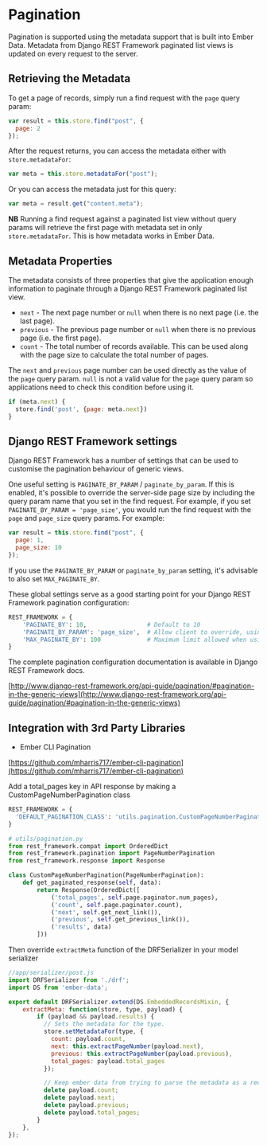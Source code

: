# Pagination

Pagination is supported using the metadata support that is built into Ember Data.
Metadata from Django REST Framework paginated list views is updated on every request
to the server.


## Retrieving the Metadata

To get a page of records, simply run a find request with the `page` query param:

```js
var result = this.store.find("post", {
  page: 2
});
```

After the request returns, you can access the metadata either with `store.metadataFor`:

```js
var meta = this.store.metadataFor("post");
```

Or you can access the metadata just for this query:

```js
var meta = result.get("content.meta");
```

**NB** Running a find request against a paginated list view without query params will
retrieve the first page with metadata set in only `store.metadataFor`. This is how
metadata works in Ember Data.


## Metadata Properties

The metadata consists of three properties that give the application enough information
to paginate through a Django REST Framework paginated list view.

* `next` - The next page number or `null` when there is no next page (i.e. the last
           page).
* `previous` - The previous page number or `null` when there is no previous page (i.e.
               the first page).
* `count` - The total number of records available. This can be used along with the page
            size to calculate the total number of pages.


The `next` and `previous` page number can be used directly as the value of the `page`
query param. `null` is not a valid value for the `page` query param so applications need
to check this condition before using it.

```js
if (meta.next) {
  store.find('post', {page: meta.next})
}
```

## Django REST Framework settings

Django REST Framework has a number of settings that can be used to customise the
pagination behaviour of generic views.

One useful setting is `PAGINATE_BY_PARAM` / `paginate_by_param`. If this is enabled,
it's possible to override the server-side page size by including the query param
name that you set in the find request. For example, if you set
`PAGINATE_BY_PARAM = 'page_size'`, you would run the find request with the `page`
 and `page_size` query params. For example:

```js
var result = this.store.find("post", {
  page: 1,
  page_size: 10
});
```

If you use the `PAGINATE_BY_PARAM` or `paginate_by_param` setting, it's advisable to also
set `MAX_PAGINATE_BY`.

These global settings serve as a good starting point for your Django REST Framework pagination configuration:

```Python
REST_FRAMEWORK = {
    'PAGINATE_BY': 10,                 # Default to 10
    'PAGINATE_BY_PARAM': 'page_size',  # Allow client to override, using `?page_size=xxx`.
    'MAX_PAGINATE_BY': 100             # Maximum limit allowed when using `?page_size=xxx`.
}
```

The complete pagination configuration documentation is available in Django REST Framework docs.

[http://www.django-rest-framework.org/api-guide/pagination/#pagination-in-the-generic-views](http://www.django-rest-framework.org/api-guide/pagination/#pagination-in-the-generic-views)


## Integration with 3rd Party Libraries

* Ember CLI Pagination

[https://github.com/mharris717/ember-cli-pagination](https://github.com/mharris717/ember-cli-pagination)

Add a total_pages key in API response by making a CustomPageNumberPagination class
```python
REST_FRAMEWORK = {
  'DEFAULT_PAGINATION_CLASS': 'utils.pagination.CustomPageNumberPagination'
}
```

```python
# utils/pagination.py
from rest_framework.compat import OrderedDict
from rest_framework.pagination import PageNumberPagination
from rest_framework.response import Response

class CustomPageNumberPagination(PageNumberPagination):
    def get_paginated_response(self, data):
        return Response(OrderedDict([
            ('total_pages', self.page.paginator.num_pages),
            ('count', self.page.paginator.count),
            ('next', self.get_next_link()),
            ('previous', self.get_previous_link()),
            ('results', data)
        ]))
```

Then override ```extractMeta``` function of the DRFSerializer in your model serializer

```js
//app/serializer/post.js
import DRFSerializer from './drf';
import DS from 'ember-data';

export default DRFSerializer.extend(DS.EmbeddedRecordsMixin, {
    extractMeta: function(store, type, payload) {
        if (payload && payload.results) {
          // Sets the metadata for the type.
          store.setMetadataFor(type, {
            count: payload.count,
            next: this.extractPageNumber(payload.next),
            previous: this.extractPageNumber(payload.previous),
            total_pages: payload.total_pages
          });

          // Keep ember data from trying to parse the metadata as a records
          delete payload.count;
          delete payload.next;
          delete payload.previous;
          delete payload.total_pages;
        }
    },
});
```
